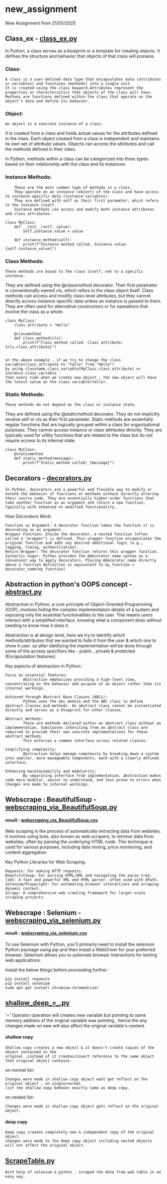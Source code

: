 # new_assignment
New Assignment from 21/05/2025

## Class_ex - [class_ex.py](class_ex.py)

In Python, a class serves as a blueprint or a template for creating objects. It defines the structure and behavior that objects of that class will possess.

### Class:

    A class is a user-defined data type that encapsulates data (attributes or variables) and functions (methods) into a single unit.
    It is created using the class keyword.Attributes represent the properties or characteristics that objects of the class will have.
    Methods are functions defined within the class that operate on the object's data and define its behavior.


### Object:

    An object is a concrete instance of a class.


It is created from a class and holds actual values for the attributes defined in the class.
Each object created from a class is independent and maintains its own set of attribute values. 
Objects can access the attributes and call the methods defined in their class.


In Python, methods within a class can be categorized into three types based on their relationship with the class and its instances: 

### Instance Methods:

        These are the most common type of methods in a class.
        They operate on an instance (object) of the class and have access to instance-specific data (instance variables).
        They are defined with self as their first parameter, which refers to the instance itself.
        Instance methods can access and modify both instance attributes and class attributes. 

    class MyClass:
        def __init__(self, value):
            self.instance_value = value

        def instance_method(self):
            print(f"Instance method called. Instance value: {self.instance_value}")


### Class Methods:

    These methods are bound to the class itself, not to a specific instance.

They are defined using the @classmethod decorator.
Their first parameter is conventionally named cls, which refers to the class object itself.
Class methods can access and modify class-level attributes, but they cannot directly access instance-specific data unless an instance is passed to them.
They are often used for alternative constructors or for operations that involve the class as a whole.

    class MyClass:
        class_attribute = "Hello"

        @classmethod
        def class_method(cls):
            print(f"Class method called. Class attribute: {cls.class_attribute}")

    
    on the above example , if we try to change the class variable(class_attribute to "Yallo" from "Hello")
    by using classname.class_variable(MyClass.class_attribute) or instance.class_variable .
    then every time when we create new object , the new object will have the latest value on the class variable(Yallo).


### Static Methods:

    These methods do not depend on the class or instance state. 

They are defined using the @staticmethod decorator.
They do not implicitly receive self or cls as their first parameter.
Static methods are essentially regular functions that are logically grouped within a class for organizational purposes. They cannot access instance or class attributes directly.
They are typically used for utility functions that are related to the class but do not require access to its internal state.

    class MyClass:
        @staticmethod
        def static_method(message):
            print(f"Static method called: {message}") 



## Decorators - [decorators.py](decorators.py)

    In Python, decorators are a powerful and flexible way to modify or extend the behavior of functions or methods without directly altering their source code. They are essentially higher-order functions that take another function as an argument and return a new function, typically with enhanced or modified functionality. 
How Decorators Work:

    Function as Argument: A decorator function takes the function it is decorating as an argument.
    Wrapper Function: Inside the decorator, a nested function (often called a "wrapper") is defined. This wrapper function encapsulates the original function and adds any desired additional logic (e.g., logging, timing, authentication).
    Return Wrapper: The decorator function returns this wrapper function.
    Syntactic Sugar: Python provides the @decorator_name syntax as a convenient way to apply decorators. Placing @decorator_name directly above a function definition is equivalent to my_function = decorator_name(my_function)

## Abstraction in python's OOPS concept - [abstract.py](abstract.py)

Abstraction in Python, a core principle of Object-Oriented Programming (OOP), 
involves hiding the complex implementation details of a system and exposing only the essential functionalities to the user. 
This means users interact with a simplified interface, knowing what a component does without needing to know how it does it.

Abstraction is at design level, here we try to identify which methods/attributes that we wanted to hide it
from the user & which one to show it user. so after idetifying the implementation will be done through some of 
the access specifiers like - public , private & protected (Encapsulation features).
    
Key aspects of abstraction in Python:

    Focus on essential features:
            Abstraction emphasizes providing a high-level view, concentrating on the behavior and purpose of an object rather than its internal workings.

    Achieved through Abstract Base Classes (ABCs):
            Python uses the abc module and the ABC class to define abstract classes and methods. An abstract class cannot be instantiated directly and serves as a blueprint for other classes.
    
    Abstract methods:
            These are methods declared within an abstract class without an implementation. Subclasses inheriting from an abstract class are required to provide their own concrete implementations for these abstract methods. 
            This enforces a common interface across related classes.
    
    Simplifying complexity:
            Abstraction helps manage complexity by breaking down a system into smaller, more manageable components, each with a clearly defined interface.

    Enhancing maintainability and modularity:
            By separating interface from implementation, abstraction makes code more modular, easier to understand, and less prone to errors when changes are made to internal workings.



## Webscrape : BeautifulSoup - [webscraping_via_BeautifulSoup.py](webscraping_via_BeautifulSoup.py)
#### result : [webscraping_via_BeautifulSoup.csv](webscraping_via_BeautifulSoup.csv)

Web scraping is the process of automatically extracting data from websites. 
It involves using bots, also known as web scrapers, to retrieve data from websites, often by parsing the underlying HTML code. 
This technique is used for various purposes, including data mining, price monitoring, and content aggregation


Key Python Libraries for Web Scraping:

    Requests: For making HTTP requests.
    BeautifulSoup: For parsing HTML/XML and navigating the parse tree.
    lxml: A fast and powerful XML and HTML parser, often used with XPath.
    Selenium/Playwright: For automating browser interactions and scraping dynamic content.
    Scrapy: A comprehensive web crawling framework for larger-scale scraping projects.

## Webscrape : Selenium - [webscraping_via_selenium.py](webscraping_via_selenium.py)
#### result : [webscraping_via_selenium.csv](webscraping_via_selenium.csv)

To use Selenium with Python, you'll primarily need to install the selenium Python package using pip and then install a WebDriver for your preferred browser. 
Selenium allows you to automate browser interactions for testing web applications.

Install the below things before proceeding further :
    
    pip install requests
    pip install selenium
    sudo apt-get install chromium-chromedriver 

## [shallow_deep_=_.py](shallow_deep_%3D_.py)

'=' Operator operation will creates new variable but pointing to same memory address of the original
variable was pointing , hence the any changes made on new will also affect the original variable's content.


#### **shallow copy** 

    Shallow copy creates a new object & it doesn't create copies of the object contained in the
    original ,instead of it creates/insert reference to the same object that original object contains.

on normal list-  

    Changes were made in shallow copy object wont get reflect on the original object , on single/normal
    list the shallow copy behaves exactly same as deep copy.

on nested list-  

    Changes were made in shallow copy object gets reflect on the original object.

#### **deep copy**

    Deep copy creates completely new & independent copy of the original object.
    changes were made to the deep copy object including nested objects will not affect the original object.

## [ScrapeTable.py](ScrapeTable.py)

    With help of selenium & python , scraped the data from web table in an easy way. 